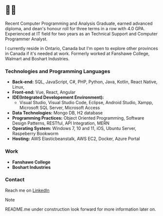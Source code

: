 # :woman_technologist: 

Recent Computer Programming and Analysis Graduate, earned advanced diploma, and dean's honour roll for three terms in a row with 4.0 GPA. Experienced at IT field for two years as an Technical Support and Computer Programmer Analyst. 

I currently reside in Ontario, Canada but I'm open to explore other provinces in Canada if it's needed at work. Formerly worked at Fanshawe College, Walmart and Boshart Industries.

### Technologies and Programming Languages
- **Back-end:** SQL, JavaScript, C#, PHP, Python, Java, Kotlin, React Native, Linux, 
- **Front-end:** Vue, React, Angular
- **IDE(Integrated Developement Environment):**
  * Visual Studio, Visual Studio Code, Eclipse, Android Studio, Xampp, Microsoft SQL Server, Microsoft Access
- **Data Technologies:** Mongo DB, H2 database
- **Programming Practices:** Object Oriented Programming, Software Design Patterns, RESTful, API Integration, MERN
- **Operating System:** Windows 7, 10 and 11, iOS, Ubuntu Server, Raspeberry Bookworm
- **Hosting:** AWS Elasticbeanstalk, AWS EC2, Docker, Azure Portal


### Work
- **Fanshawe College**
- **Boshart Industries**

### Contact
Reach me on [LinkedIn](https://www.linkedin.com/in/jass-arandia-a30a1772/)

> [!NOTE]
> README.me under construction look forward for more information later on.
